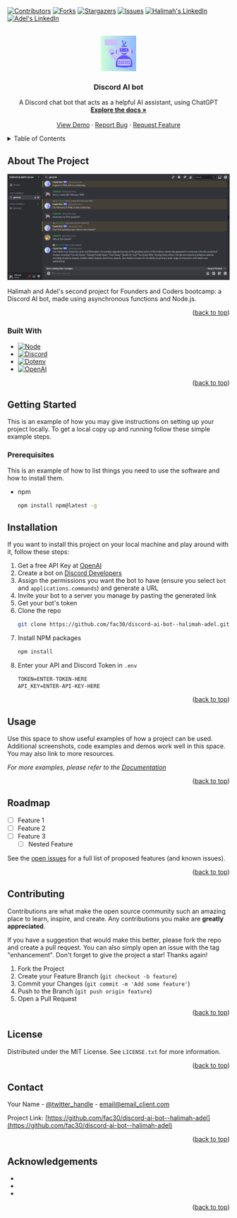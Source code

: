 <!-- Improved compatibility of back to top link: See: https://github.com/othneildrew/Best-README-Template/pull/73 -->
<a name="readme-top"></a>
<!--
*** Thanks for checking out the Best-README-Template. If you have a suggestion
*** that would make this better, please fork the repo and create a pull request
*** or simply open an issue with the tag "enhancement".
*** Don't forget to give the project a star!
*** Thanks again! Now go create something AMAZING! :D
-->



<!-- PROJECT SHIELDS -->
<!--
*** I'm using markdown "reference style" links for readability.
*** Reference links are enclosed in brackets [ ] instead of parentheses ( ).
*** See the bottom of this document for the declaration of the reference variables
*** for contributors-url, forks-url, etc. This is an optional, concise syntax you may use.
*** https://www.markdownguide.org/basic-syntax/#reference-style-links
-->
[![Contributors][contributors-shield]][contributors-url]
[![Forks][forks-shield]][forks-url]
[![Stargazers][stars-shield]][stars-url]
[![Issues][issues-shield]][issues-url]
[![Halimah's LinkedIn][linkedin-shield]][linkedin-url]
[![Adel's LinkedIn][linkedin-shield]][linkedin-url2]



<!-- PROJECT LOGO -->
<br />
<div align="center">
  <a href="https://github.com/fac30/discord-ai-bot--halimah-adel">
    <img src="assets/AI Bot.png" alt="Waving robot to imply Artificial Intelligence" width="80" height="80">
  </a>

<h3 align="center">Discord AI bot</h3>

  <p align="center">
    A Discord chat bot that acts as a helpful AI assistant, using ChatGPT
    <br />
    <a href="https://github.com/fac30/discord-ai-bot--halimah-adel"><strong>Explore the docs »</strong></a>
    <br />
    <br />
    <a href="https://github.com/fac30/discord-ai-bot--halimah-adel">View Demo</a>
    ·
    <a href="https://github.com/fac30/discord-ai-bot--halimah-adel/issues">Report Bug</a>
    ·
    <a href="https://github.com/fac30/discord-ai-bot--halimah-adel/issues">Request Feature</a>
  </p>
</div>



<!-- TABLE OF CONTENTS -->
<details>
  <summary>Table of Contents</summary>
  <ol>
    <li>
      <a href="#about-the-project">About The Project</a>
      <ul>
        <li><a href="#built-with">Built With</a></li>
      </ul>
    </li>
    <li>
      <a href="#getting-started">Getting Started</a>
      <ul>
        <li><a href="#prerequisites">Prerequisites</a></li>
        <li><a href="#installation">Installation</a></li>
      </ul>
    </li>
    <li><a href="#usage">Usage</a></li>
    <li><a href="#roadmap">Roadmap</a></li>
    <li><a href="#contributing">Contributing</a></li>
    <li><a href="#license">License</a></li>
    <li><a href="#contact">Contact</a></li>
    <li><a href="#acknowledgements">Acknowledgements</a></li>
  </ol>
</details>



<!-- ABOUT THE PROJECT -->
## About The Project

[![Discord AI Bot in use][product-screenshot]]()

Halimah and Adel's second project for Founders and Coders bootcamp: a Discord AI bot, made using asynchronous functions and Node.js.

<p align="right">(<a href="#readme-top">back to top</a>)</p>



### Built With

* [![Node][Node.js]][Node-url]
* [![Discord][Discord.js]][Discord-url]
* [![Dotenv][.env]][Dotenv-url]
* [![OpenAI][openai]][openai-url]

<p align="right">(<a href="#readme-top">back to top</a>)</p>



<!-- GETTING STARTED -->
## Getting Started

This is an example of how you may give instructions on setting up your project locally.
To get a local copy up and running follow these simple example steps.

### Prerequisites

This is an example of how to list things you need to use the software and how to install them.
* npm
  ```sh
  npm install npm@latest -g
  ```

## Installation

If you want to install this project on your local machine and play around with it, follow these steps:

1. Get a free API Key at [OpenAI](https://platform.openai.com/api-keys)
2. Create a bot on [Discord Developers](https://discord.com/developers/applications)
3. Assign the permissions you want the bot to have (ensure you select `bot` and `applications.commands`) and generate a URL
4. Invite your bot to a server you manage by pasting the generated link
5. Get your bot's token
6. Clone the repo
   ```sh
   git clone https://github.com/fac30/discord-ai-bot--halimah-adel.git
   ```
7. Install NPM packages
   ```sh
   npm install
   ```
9. Enter your API and Discord Token in `.env`
   ```
   TOKEN=ENTER-TOKEN-HERE
   API_KEY=ENTER-API-KEY-HERE
   ```

<p align="right">(<a href="#readme-top">back to top</a>)</p>



<!-- USAGE EXAMPLES -->
## Usage

Use this space to show useful examples of how a project can be used. Additional screenshots, code examples and demos work well in this space. You may also link to more resources.

_For more examples, please refer to the [Documentation](https://example.com)_

<p align="right">(<a href="#readme-top">back to top</a>)</p>



<!-- ROADMAP -->
## Roadmap

- [ ] Feature 1
- [ ] Feature 2
- [ ] Feature 3
    - [ ] Nested Feature

See the [open issues](https://github.com/fac30/discord-ai-bot--halimah-adel/issues) for a full list of proposed features (and known issues).

<p align="right">(<a href="#readme-top">back to top</a>)</p>



<!-- CONTRIBUTING -->
## Contributing

Contributions are what make the open source community such an amazing place to learn, inspire, and create. Any contributions you make are **greatly appreciated**.

If you have a suggestion that would make this better, please fork the repo and create a pull request. You can also simply open an issue with the tag "enhancement".
Don't forget to give the project a star! Thanks again!

1. Fork the Project
2. Create your Feature Branch (`git checkout -b feature`)
3. Commit your Changes (`git commit -m 'Add some feature'`)
4. Push to the Branch (`git push origin feature`)
5. Open a Pull Request

<p align="right">(<a href="#readme-top">back to top</a>)</p>



<!-- LICENSE -->
## License

Distributed under the MIT License. See `LICENSE.txt` for more information.

<p align="right">(<a href="#readme-top">back to top</a>)</p>



<!-- CONTACT -->
## Contact

Your Name - [@twitter_handle](https://twitter.com/twitter_handle) - email@email_client.com

Project Link: [https://github.com/fac30/discord-ai-bot--halimah-adel](https://github.com/fac30/discord-ai-bot--halimah-adel)

<p align="right">(<a href="#readme-top">back to top</a>)</p>



<!-- ACKNOWLEDGEMENTS -->
## Acknowledgements

* []()
* []()
* []()

<p align="right">(<a href="#readme-top">back to top</a>)</p>



<!-- MARKDOWN LINKS & IMAGES -->
<!-- https://www.markdownguide.org/basic-syntax/#reference-style-links -->
[contributors-shield]: https://img.shields.io/github/contributors/fac30/discord-ai-bot--halimah-adel.svg?style=for-the-badge
[contributors-url]: https://github.com/fac30/discord-ai-bot--halimah-adel/graphs/contributors
[forks-shield]: https://img.shields.io/github/forks/fac30/discord-ai-bot--halimah-adel.svg?style=for-the-badge
[forks-url]: https://github.com/fac30/discord-ai-bot--halimah-adel/network/members
[stars-shield]: https://img.shields.io/github/stars/fac30/discord-ai-bot--halimah-adel.svg?style=for-the-badge
[stars-url]: https://github.com/fac30/discord-ai-bot--halimah-adel/stargazers
[issues-shield]: https://img.shields.io/github/issues/fac30/discord-ai-bot--halimah-adel.svg?style=for-the-badge
[issues-url]: https://github.com/fac30/discord-ai-bot--halimah-adel/issues
[license-shield]: https://img.shields.io/github/license/fac30/discord-ai-bot--halimah-adel.svg?style=for-the-badge
[license-url]: https://github.com/fac30/discord-ai-bot--halimah-adel/blob/master/LICENSE.txt
[linkedin-shield]: https://img.shields.io/badge/-LinkedIn-black.svg?style=for-the-badge&logo=linkedin&colorB=555
[linkedin-url]: https://linkedin.com/in/halimahmanan
[linkedin-url2]: https://www.linkedin.com/in/adel-k-54b142162/
[product-screenshot]: assets/ai-bot-in-use.png
[Node.js]: https://img.shields.io/badge/Node.js-43853D?style=for-the-badge&logo=node.js&logoColor=white
[Node-url]: https://nodejs.org/en
[Discord.js]: https://img.shields.io/badge/Discord.JS-7289DA?style=for-the-badge&logo=discord&logoColor=white
[Discord-url]: https://discord.js.org/
[.env]: https://img.shields.io/badge/Dotenv-000000?style=for-the-badge&logo=.env
[Dotenv-url]: https://www.dotenv.org/
[OpenAI]: https://img.shields.io/badge/OpenAI-10a37f?style=for-the-badge&logo=openai&logoColor=white
[openai-url]: https://platform.openai.com/docs/introduction